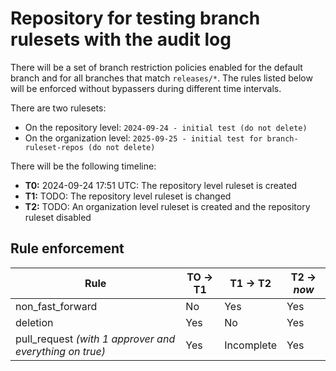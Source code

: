 # Repository for testing branch rulesets with the audit log

There will be a set of branch restriction policies enabled for the default branch and for all branches that match `releases/*`. The rules listed below will be enforced without bypassers during different time intervals.

There are two rulesets:

* On the repository level: `2024-09-24 - initial test (do not delete)`
* On the organization level: `2025-09-25 - initial test for branch-ruleset-repos (do not delete)`

There will be the following timeline:

* **T0:** 2024-09-24 17:51 UTC: The repository level ruleset is created
* **T1:** TODO: The repository level ruleset is changed
* **T2:** TODO: An organization level ruleset is created and the repository ruleset disabled

## Rule enforcement

| Rule                                                    | TO -> T1 | T1 -> T2   | T2 -> _now_  |
|----------------------------------------                 | ---------|----------  |--------------|
| non_fast_forward                                        | No       | Yes        | Yes          |
| deletion                                                | Yes      | No         | Yes          |
| pull_request _(with 1 approver and everything on true)_ | Yes      | Incomplete | Yes          | 

